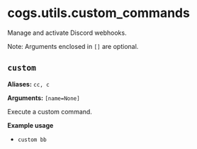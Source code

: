 # cogs.utils.custom_commands

Manage and activate Discord webhooks.

Note: Arguments enclosed in `[]` are optional.

## `custom`

**Aliases:** `cc, c`

**Arguments:** `[name=None]`

Execute a custom command.

**Example usage**

* `custom bb`